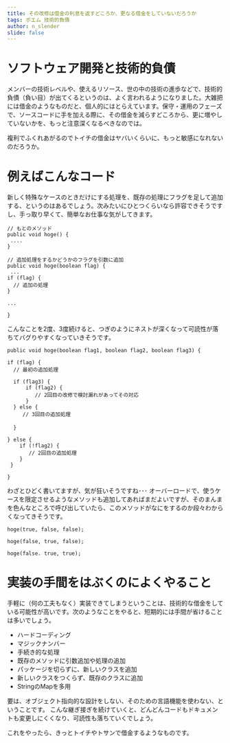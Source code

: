 ```yaml
---
title: その改修は借金の利息を返すどころか、更なる借金をしていないだろうか
tags: ポエム 技術的負債
author: n_slender
slide: false
---
```

# ソフトウェア開発と技術的負債

メンバーの技術レベルや、使えるリソース、世の中の技術の進歩などで、技術的負債（負い目）が出てくるというのは、よく言われるようになりました。大雑把には借金のようなものだと、個人的にはとらえています。保守・運用のフェーズで、ソースコードに手を加える際に、その借金を減らすどころから、更に増やしていないかを、もっと注意深くなるべきなのでは。

複利でふくれあがるのでトイチの借金はヤバいくらいに、もっと敏感になれないのだろうか。

# 例えばこんなコード

新しく特殊なケースのときだけにする処理を、既存の処理にフラグを足して追加する、というのはあるでしょう。次みたいにひとつくらいなら許容できそうですし、手っ取り早くて、簡単なお仕事な気がしてきます。

```
// もとのメソッド
public void hoge() {
 ....
}

```

```
// 追加処理をするかどうかのフラグを引数に追加
public void hoge(boolean flag) {
 ...
if (flag) {
  // 追加の処理
}
 
...

}
```

こんなことを2度、3度続けると、つぎのようにネストが深くなって可読性が落ちてバグりやすくなっていきそうです。

```
public void hoge(boolean flag1, boolean flag2, boolean flag3) {

if (flag) {
  // 最初の追加処理

  if (flag3) {
      if (flag2) { 
         // 2回目の改修で検討漏れがあってその対応
      }
  } else {
     // 3回目の追加処理
　　　
  }

} else {
    if (!flag2) {
       // 2回目の追加処理
    }
 }

}
```

わざとひどく書いてますが、気が狂いそうですね･･･
オーバーロードで、使うケースを限定させるようなメソッドも追加してあればまだよいですが、そのまんまを色んなところで呼び出していたら、このメソッドがなにをするのか段々わからくなってきそうです。

```
hoge(true, false, false);

hoge(false, true, false);

hoge(false. true, true);

```


# 実装の手間をはぶくのによくやること

手軽に（何の工夫もなく）実装できてしまうということは、技術的な借金をしている可能性が高いです。次のようなことをやると、短期的には手間が省けることは多いでしょう。

* ハードコーディング
* マジックナンバー
* 手続き的な処理
* 既存のメソッドに引数追加や処理の追加
* パッケージを切らずに、新しいクラスを追加
* 新しいクラスをつくらず、既存のクラスに追加
* StringのMapを多用

要は、オブジェクト指向的な設計をしない、そのための言語機能を使わない、ということです。
こんな継ぎ接ぎを続けていくと、どんどんコードもドキュメントも変更しにくくなり、可読性も落ちていくでしょう。

これをやったら、きっとトイチやトサンで借金するようなものです。


